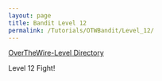 ```yaml
---
layout: page
title: Bandit Level 12
permalink: /Tutorials/OTWBandit/Level_12/
---
```

[OverTheWire-Level Directory](https://zacvr.github.io/Tutorials/OTWBandit/)

Level 12 Fight!
